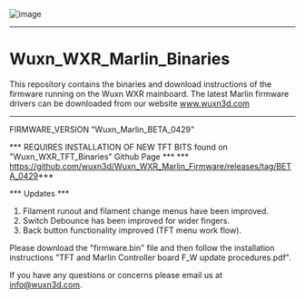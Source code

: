 ![image](https://user-images.githubusercontent.com/65782241/115608831-0197e480-a2a4-11eb-8f82-a5774df062f6.png)
___________________________________________________________________________________________________________________________________________________________

# Wuxn_WXR_Marlin_Binaries

This repository contains the binaries and download instructions of the firmware running on the Wuxn WXR mainboard.
The latest Marlin firmware drivers can be downloaded from our website www.wuxn3d.com
___________________________________________________________________________________________________________________________________________________________

FIRMWARE_VERSION "Wuxn_Marlin_BETA_0429"

*** REQUIRES INSTALLATION OF NEW TFT BITS found on "Wuxn_WXR_TFT_Binaries" Github Page ***
*** https://github.com/wuxn3d/Wuxn_WXR_Marlin_Firmware/releases/tag/BETA_0429***

*** Updates ***
1. Filament runout and filament change menus have been improved.
2. Switch Debounce has been improved for wider fingers.
3. Back button functionality improved (TFT menu work flow).

Please download the "firmware.bin" file and then follow the installation instructions "TFT and Marlin Controller board F_W update procedures.pdf".

If you have any questions or concerns please email us at info@wuxn3d.com.
